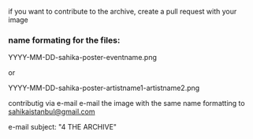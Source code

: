 if you want to contribute to the archive, create a pull request with your image

### name formating for the files:
YYYY-MM-DD-sahika-poster-eventname.png

or

YYYY-MM-DD-sahika-poster-artistname1-artistname2.png

contributig via e-mail
e-mail the image with the same name formatting to sahikaistanbul@gmail.com

e-mail subject: "4 THE ARCHIVE"

